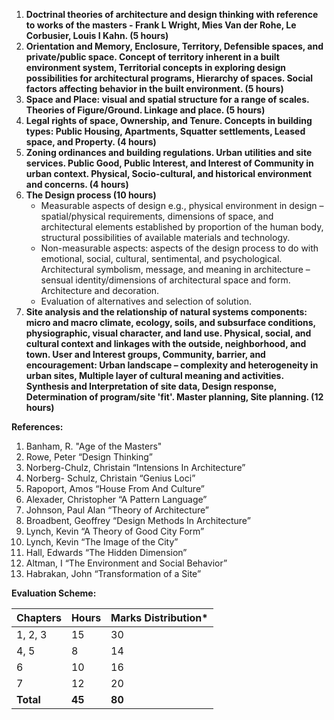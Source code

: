 1. **Doctrinal theories of architecture and design thinking with reference to works of the masters - Frank L Wright, Mies Van der Rohe, Le Corbusier, Louis I Kahn. (5 hours)**
2. **Orientation and Memory, Enclosure, Territory, Defensible spaces, and private/public space. Concept of territory inherent in a built environment system, Territorial concepts in exploring design possibilities for architectural programs, Hierarchy of spaces. Social factors affecting behavior in the built environment. (5 hours)**
3. **Space and Place: visual and spatial structure for a range of scales. Theories of Figure/Ground. Linkage and place. (5 hours)**
4. **Legal rights of space, Ownership, and Tenure. Concepts in building types: Public Housing, Apartments, Squatter settlements, Leased space, and Property. (4 hours)**
5. **Zoning ordinances and building regulations. Urban utilities and site services. Public Good, Public Interest, and Interest of Community in urban context. Physical, Socio-cultural, and historical environment and concerns. (4 hours)**
6. **The Design process (10 hours)**
    * Measurable aspects of design e.g., physical environment in design – spatial/physical requirements, dimensions of space, and architectural elements established by proportion of the human body, structural possibilities of available materials and technology.
    * Non-measurable aspects: aspects of the design process to do with emotional, social, cultural, sentimental, and psychological. Architectural symbolism, message, and meaning in architecture – sensual identity/dimensions of architectural space and form. Architecture and decoration.
    * Evaluation of alternatives and selection of solution. 
7. **Site analysis and the relationship of natural systems components: micro and macro climate, ecology, soils, and subsurface conditions, physiographic, visual character, and land use. Physical, social, and cultural context and linkages with the outside, neighborhood, and town. User and Interest groups, Community, barrier, and encouragement: Urban landscape – complexity and heterogeneity in urban sites, Multiple layer of cultural meaning and activities. Synthesis and Interpretation of site data, Design response, Determination of program/site 'fit'. Master planning, Site planning. (12 hours)**

**References:**

1. Banham, R. "Age of the Masters"
2. Rowe, Peter “Design Thinking”
3. Norberg-Chulz, Christain “Intensions In Architecture”
4. Norberg- Schulz, Christain “Genius Loci”
5. Rapoport, Amos “House From And Culture”
6. Alexader, Christopher “A Pattern Language”
7. Johnson, Paul Alan “Theory of Architecture”
8. Broadbent, Geoffrey “Design Methods In Architecture”
9. Lynch, Kevin “A Theory of Good City Form”
10. Lynch, Kevin “The Image of the City”
11. Hall, Edwards “The Hidden Dimension”
12. Altman, I “The Environment and Social Behavior”
13. Habrakan, John “Transformation of a Site”

**Evaluation Scheme:**

| Chapters  | Hours  | Marks Distribution* |
| --------- | ------ | ------------------- |
| 1, 2, 3   | 15     | 30                  |
| 4, 5      | 8      | 14                  |
| 6         | 10     | 16                  |
| 7         | 12     | 20                  |
| **Total** | **45** | **80**              |


